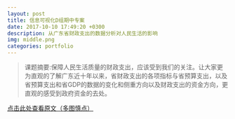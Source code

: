 ```yaml
---
layout: post
title: 信息可视化D组期中专案
date: 2017-10-10 17:49:20 +0300
description: 从广东省财政支出的数据分析对人民生活的影响
img: middle.png
categories: portfolio
---
```


>课题摘要:保障人民生活质量的财政支出，应该受到我们的关注。让大家更为直观的了解广东近十年以来，省财政支出的各项指标与省预算支出，以及省预算支出和省GDP的数据的变化和侧重方向以及财政支出的资金方向，更直观的感受到政府资金的去处。<br/>  

[点击此处查看原文（多图慎点）][点击此处查看原文（多图慎点）]

[点击此处查看原文（多图慎点）]: {{site.baseurl}}/portfolio/middle-subject